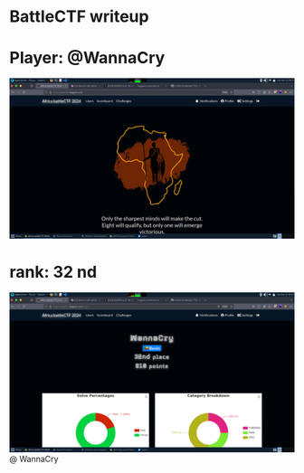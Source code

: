# BattleCTF writeup

# Player: @WannaCry
![battleCTF 2k24](./images/battleCTF.png)

# rank: 32 nd
![battleCTF 2k24](./images/my_rank.png)
@ WannaCry
